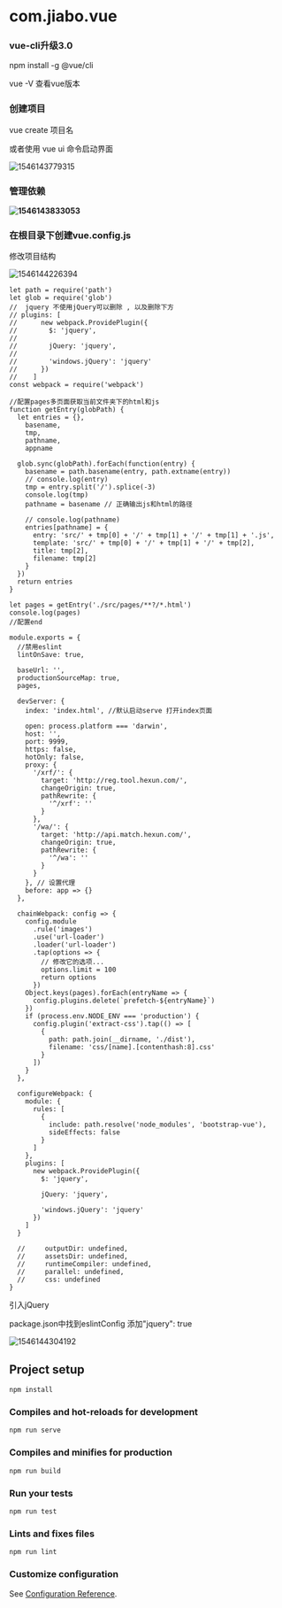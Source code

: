 # com.jiabo.vue



### vue-cli升级3.0

npm install -g @vue/cli

vue -V 查看vue版本



### 创建项目

vue create 项目名

或者使用 vue ui 命令启动界面

![1546143779315](.\README.assets\1546143779315.png)



### 管理依赖

**![1546143833053](.\README.assets\1546143833053.png)**



### 在根目录下创建vue.config.js

修改项目结构

![1546144226394](.\README.assets\1546144226394.png)

```
let path = require('path')
let glob = require('glob')
//	jquery 不使用jQuery可以删除 , 以及删除下方
// plugins: [
//      new webpack.ProvidePlugin({
//        $: 'jquery',
//
//        jQuery: 'jquery',
//
//        'windows.jQuery': 'jquery'
//      })
//    ]
const webpack = require('webpack')

//配置pages多页面获取当前文件夹下的html和js
function getEntry(globPath) {
  let entries = {},
    basename,
    tmp,
    pathname,
    appname

  glob.sync(globPath).forEach(function(entry) {
    basename = path.basename(entry, path.extname(entry))
    // console.log(entry)
    tmp = entry.split('/').splice(-3)
    console.log(tmp)
    pathname = basename // 正确输出js和html的路径

    // console.log(pathname)
    entries[pathname] = {
      entry: 'src/' + tmp[0] + '/' + tmp[1] + '/' + tmp[1] + '.js',
      template: 'src/' + tmp[0] + '/' + tmp[1] + '/' + tmp[2],
      title: tmp[2],
      filename: tmp[2]
    }
  })
  return entries
}

let pages = getEntry('./src/pages/**?/*.html')
console.log(pages)
//配置end

module.exports = {
  //禁用eslint
  lintOnSave: true,

  baseUrl: '',
  productionSourceMap: true,
  pages,

  devServer: {
    index: 'index.html', //默认启动serve 打开index页面

    open: process.platform === 'darwin',
    host: '',
    port: 9999,
    https: false,
    hotOnly: false,
    proxy: {
      '/xrf/': {
        target: 'http://reg.tool.hexun.com/',
        changeOrigin: true,
        pathRewrite: {
          '^/xrf': ''
        }
      },
      '/wa/': {
        target: 'http://api.match.hexun.com/',
        changeOrigin: true,
        pathRewrite: {
          '^/wa': ''
        }
      }
    }, // 设置代理
    before: app => {}
  },

  chainWebpack: config => {
    config.module
      .rule('images')
      .use('url-loader')
      .loader('url-loader')
      .tap(options => {
        // 修改它的选项...
        options.limit = 100
        return options
      })
    Object.keys(pages).forEach(entryName => {
      config.plugins.delete(`prefetch-${entryName}`)
    })
    if (process.env.NODE_ENV === 'production') {
      config.plugin('extract-css').tap(() => [
        {
          path: path.join(__dirname, './dist'),
          filename: 'css/[name].[contenthash:8].css'
        }
      ])
    }
  },

  configureWebpack: {
    module: {
      rules: [
        {
          include: path.resolve('node_modules', 'bootstrap-vue'),
          sideEffects: false
        }
      ]
    },
    plugins: [
      new webpack.ProvidePlugin({
        $: 'jquery',

        jQuery: 'jquery',

        'windows.jQuery': 'jquery'
      })
    ]
  }

  //     outputDir: undefined,
  //     assetsDir: undefined,
  //     runtimeCompiler: undefined,
  //     parallel: undefined,
  //     css: undefined
}

```

引入jQuery

package.json中找到eslintConfig 添加"jquery": true

![1546144304192](.\README.assets\1546144304192.png)





## Project setup

```
npm install
```

### Compiles and hot-reloads for development
```
npm run serve
```

### Compiles and minifies for production
```
npm run build
```

### Run your tests
```
npm run test
```

### Lints and fixes files
```
npm run lint
```

### Customize configuration
See [Configuration Reference](https://cli.vuejs.org/config/).
